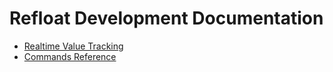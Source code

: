 # Refloat Development Documentation

- [Realtime Value Tracking](realtime_value_tracking.md)
- [Commands Reference](commands/index.md)

<!-- Auto-update: 2025-10-16T14:17:20.727033 -->

